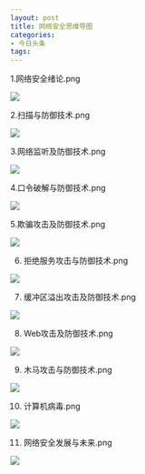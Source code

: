 ```yaml
---
layout: post
title: 网络安全思维导图
categories:
- 今日头条
tags:
---
```

1.网络安全绪论.png

![](http://p3.pstatp.com/large/96d000316be39ed86d8)

2.扫描与防御技术.png

![](http://p3.pstatp.com/large/96e000313669b2abe33)

3.网络监听及防御技术.png

![](http://p3.pstatp.com/large/96f000016f853a9f87c)

4.口令破解与防御技术.png

![](http://p3.pstatp.com/large/96e000313645ef9de3c)

5.欺骗攻击及防御技术.png

![](http://p3.pstatp.com/large/96e000313650350032d)

6. 拒绝服务攻击与防御技术.png

![](http://p3.pstatp.com/large/96f000016f9767bae3b)

7. 缓冲区溢出攻击及防御技术.png

![](http://p3.pstatp.com/large/96d000316bf1caacd6a)

8. Web攻击及防御技术.png

![](http://p1.pstatp.com/large/96c00019956cee8c989)

9. 木马攻击与防御技术.png

![](http://p3.pstatp.com/large/96e00031367b3750d6f)

10. 计算机病毒.png

![](http://p3.pstatp.com/large/97000019b1956792fed)

11. 网络安全发展与未来.png

![](http://p3.pstatp.com/large/97000019b1820738918)